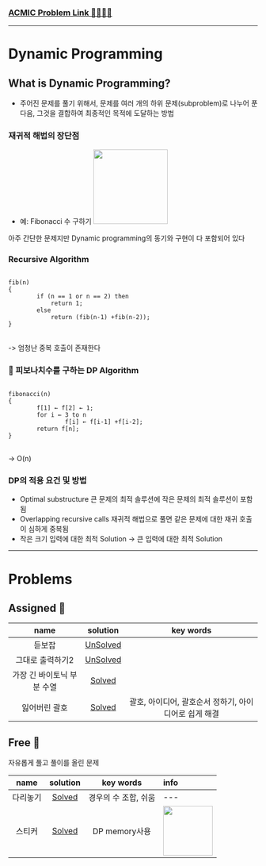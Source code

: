 ### [ACMIC Problem Link 👨‍💻👩‍💻](https://www.acmicpc.net/group/practice/9719/1)

---

# Dynamic Programming

## What is Dynamic Programming?

* 주어진 문제를 풀기 위해서, 문제를 여러 개의 하위 문제(subproblem)로 나누어 푼 다음, 그것을 결합하여 최종적인 목적에 도달하는 방법


### 재귀적 해법의 장단점
* 예: Fibonacci 수 구하기 <img src="https://latex.codecogs.com/gif.latex?f_{n}=f_{n-1}+f_{n-2}" width=150px>

아주 간단한 문제지만 Dynamic programming의 동기와 구현이 다 포함되어 있다

### Recursive Algorithm
<pre>
<code>
fib(n) 
{ 
        if (n == 1 or n == 2) then
            return 1; 
        else
            return (fib(n-1) +fib(n-2)); 
} 
</code>
</pre>
-> 엄청난 중복 호출이 존재한다

### 🍔 피보나치수를 구하는 DP Algorithm
<pre>
<code>
fibonacci(n) 
{ 
        f[1] ← f[2] ← 1; 
        for i ← 3 to n 
                f[i] ← f[i-1] +f[i-2]; 
        return f[n]; 
} 
</code>
</pre>
-> O(n)


### DP의 적용 요건 및 방법
* Optimal substructure
큰 문제의 최적 솔루션에 작은 문제의 최적 솔루션이 포함됨
* Overlapping recursive calls
재귀적 해법으로 풀면 같은 문제에 대한 재귀 호출이 심하게 중복됨
* 작은 크기 입력에 대한 최적 Solution -> 큰 입력에 대한 최적 Solution


---
# Problems

## Assigned 📌

|name|solution|key words|
|:-:|:-:|:-:|
|듣보잡|[UnSolved](problems/듣보잡)|
|그대로 출력하기2|[UnSolved](problems/그대로출력하기2)|
|가장 긴 바이토닉 부분 수열|[Solved](problems/가장긴바이토닉부분수열)|
|잃어버린 괄호|[Solved](problems/잃어버린괄호) |괄호, 아이디어, 괄호순서 정하기, 아이디어로 쉽게 해결

## Free 🤗

자유롭게 풀고 풀이를 올린 문제

|name|solution|key words|info|
|:-:|:-:|:-:|:--|
|다리놓기|[Solved](problems/다리놓기)|경우의 수 조합, 쉬움|---|
|스티커|[Solved](problems/스티커)|DP memory사용|<img src="https://latex.codecogs.com/gif.latex?\underset{2\times&space;N}{Matrix},&space;\underset{2\times&space;2}{dp}" width=100> |
